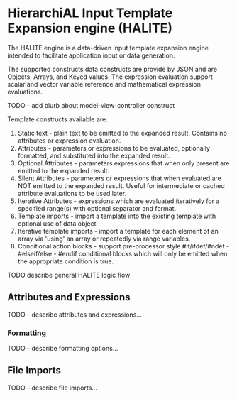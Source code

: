 # HierarchiAL Input Template Expansion engine (HALITE)
The HALITE engine is a data-driven input template expansion engine intended to facilitate application input or data generation.

The supported constructs data constructs are provide by JSON and are Objects, Arrays, and Keyed values. 
The expression evaluation support scalar and vector variable reference and mathematical expression evaluations. 

TODO - add blurb about model-view-controller construct

Template constructs available are:
1. Static text - plain text to be emitted to the expanded result. Contains no attributes or expression evaluation.
2. Attributes - parameters or expressions to be evaluated, optionally formatted, and substituted into the expanded result.
3. Optional Attributes - parameters expressions that when only present are emitted to the expanded result.
4. Silent Attributes - parameters or expressions that when evaluated are NOT emitted to the expanded result. Useful for intermediate or cached attribute evaluations to be used later.
5. Iterative Attributes - expressions which are evaluated iteratively for a specified range(s) with optional separator and format.
6. Template imports - import a template into the existing template with optional use of data object.
7. Iterative template imports - import a template for each element of an array via 'using' an array or repeatedly via range variables.
8. Conditional action blocks - support pre-processor style #if/ifdef/ifndef - #elseif/else - #endif conditional blocks which will only be emitted when the appropriate condition is true.


TODO describe general HALITE logic flow

## Attributes and Expressions
TODO - describe attributes and expressions...

### Formatting 
TODO - describe formatting options...
 
## File Imports
TODO - describe file imports...
